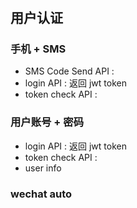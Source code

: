 # 

## 用户认证

###  手机 + SMS 

- SMS Code Send API :
- login API : 返回 jwt token
- token check API :

### 用户账号 + 密码

- login API : 返回 jwt token
- token check API :
- user info

### wechat auto 